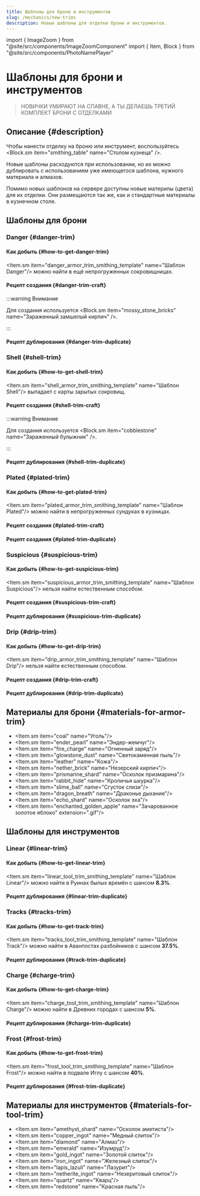```yaml
---
title: Шаблоны для брони и инструментов
slug: /mechanics/new-trims
description: Новые шаблоны для отделки брони и инструментов. 
---
```


import { ImageZoom } from "@site/src/components/ImageZoomComponent"
import { Item, Block } from "@site/src/components/PhotoNamePlayer"

# Шаблоны для брони и инструментов

<ImageZoom
  src="/img/mechanics/new-trims/more-trims-banner.png"
  alt="Баннер с новыми шаблонами для брони и инструментов"
/>

> НОВИЧКИ УМИРАЮТ НА СПАВНЕ, А ТЫ ДЕЛАЕШЬ ТРЕТИЙ КОМПЛЕКТ БРОНИ С ОТДЕЛКАМИ

## Описание {#description}

Чтобы нанести отделку на броню или инструмент, воспользуйтесь <Block.sm item="smithing_table" name="Столом кузнеца" />.

Новые шаблоны расходуются при использовании, но их можно дублировать с использованием уже имеющегося шаблона, нужного материала и алмазов.

Помимо новых шаблонов на сервере доступны новые материлы (цвета) для их отделки. Они размещаются так же, как и стандартные материалы в кузнечном столе.

## Шаблоны для брони

### Danger {#danger-trim}

<ImageZoom
  src="/img/mechanics/new-trims/danger-trim-preview.png"
  alt="Незеритовая броня с отделкой Danger"
/>

#### Как добыть {#how-to-get-danger-trim}

<Item.sm item="danger_armor_trim_smithing_template" name="Шаблон Danger"/> можно найти в ещё непрогруженных сокровищницах.

#### Рецепт создания {#danger-trim-craft}

:::warning Внимание

Для создания используется <Block.sm item="mossy_stone_bricks" name="Зараженный замшелый кирпич" />.

:::

<ImageZoom
  src="/img/mechanics/new-trims/danger-craft-block.png"
  alt="Рецепт создания Danger Trim"
  description="Рецепт создания шабона Danger"
/>

#### Рецепт дублирования {#danger-trim-duplicate}

<ImageZoom
  src="/img/mechanics/new-trims/danger-craft-trim.png"
  alt="Рецепт дублирования шаблона Danger"
  description="Рецепт дублирования шаблона Danger"
/>

### Shell {#shell-trim}

<ImageZoom
  src="/img/mechanics/new-trims/shell-trim-preview.png"
  alt="Незеритовая броня с отделкой Shell"
/>

#### Как добыть {#how-to-get-shell-trim}

<Item.sm item="shell_armor_trim_smithing_template" name="Шаблон Shell"/> выпадает с карты зарытых сокровищ.

#### Рецепт создания {#shell-trim-craft}

:::warning Внимание

Для создания используется <Block.sm item="cobblestone" name="Зараженный булыжник" />.

:::

<ImageZoom
  src="/img/mechanics/new-trims/shell-craft-block.png"
  alt="Рецепт создания шаблона Shell"
  description="Рецепт создания шаблона Shell"
/>

#### Рецепт дублирования {#shell-trim-duplicate}

<ImageZoom
  src="/img/mechanics/new-trims/shell-craft-trim.png"
  alt="Рецепт дублирования шаблона Shell"
  description="Рецепт дублирования шаблона Shell"
/>


### Plated {#plated-trim}

<ImageZoom
  src="/img/mechanics/new-trims/plated-trim-preview.png"
  alt="Незеритовая броня с отделкой Plated"
/>

#### Как добыть {#how-to-get-plated-trim}

<Item.sm item="plated_armor_trim_smithing_template" name="Шаблон Plated"/> можно найти в непрогруженных сундуках в кузницах.

#### Рецепт создания {#plated-trim-craft}

<ImageZoom
  src="/img/mechanics/new-trims/plated-craft-block.png"
  alt="Рецепт создания шаблона Plated"
  description="Рецепт создания шаблона Plated"
/>

#### Рецепт создания {#plated-trim-duplicate}

<ImageZoom
  src="/img/mechanics/new-trims/plated-craft-trim.png"
  alt="Рецепт дублирования шаблона Plated"
  description="Рецепт дублирования шаблона Plated"
/>

### Suspicious {#suspicious-trim}

<ImageZoom
  src="/img/mechanics/new-trims/suspicious-trim-preview.png"
  alt="Незеритовая броня с отделкой Suspicious"
/>

#### Как добыть {#how-to-get-suspicious-trim}

<Item.sm item="suspicious_armor_trim_smithing_template" name="Шаблон Suspicious"/> нельзя найти естественным способом.

#### Рецепт создания {#suspicious-trim-craft}

<ImageZoom
  src="/img/mechanics/new-trims/suspicious-craft-block.png"
  alt="Рецепт создания шаблона Suspicious"
  description="Рецепт создания шаблона Suspicious"
/>

#### Рецепт дублирования {#suspicious-trim-duplicate}

<ImageZoom
  src="/img/mechanics/new-trims/suspicious-craft-trim.png"
  alt="Рецепт дублирования шаблона Suspicious"
  description="Рецепт дублирования шаблона Suspicious"
/>

### Drip {#drip-trim}

<ImageZoom
  src="/img/mechanics/new-trims/drip-trim-preview.png"
  alt="Незеритовая броня с отделкой Drip"
/>

#### Как добыть {#how-to-get-drip-trim}

<Item.sm item="drip_armor_trim_smithing_template" name="Шаблон Drip"/> нельзя найти естественным способом.

#### Рецепт создания {#drip-trim-craft}

<ImageZoom
  src="/img/mechanics/new-trims/drip-craft-block.png"
  alt="Рецепт создания шаблона Drip"
  description="Рецепт создания шаблона Drip"
/>

#### Рецепт дублирования {#drip-trim-duplicate}

<ImageZoom
  src="/img/mechanics/new-trims/drip-craft-trim.png"
  alt="Рецепт дублирования шаблона Drip"
  description="Рецепт дублирования шаблона Drip"
/>

## Материалы для брони {#materials-for-armor-trim}

- <Item.sm item="coal" name="Уголь"/>
- <Item.sm item="ender_pearl" name="Эндер-жемчуг"/>
- <Item.sm item="fire_charge" name="Огненный заряд"/>
- <Item.sm item="glowstone_dust" name="Светокаменная пыль"/>
- <Item.sm item="leather" name="Кожа"/>
- <Item.sm item="nether_brick" name="Незерский кирпич"/>
- <Item.sm item="prismarine_shard" name="Осколок призмарина"/>
- <Item.sm item="rabbit_hide" name="Кроличья шкурка"/>
- <Item.sm item="slime_ball" name="Сгусток слизи"/>
- <Item.sm item="dragon_breath" name="Драконье дыхание"/>
- <Item.sm item="echo_shard" name="Осколок эха"/>
- <Item.sm item="enchanted_golden_apple" name="Зачарованное золотое яблоко" extension=".gif"/>

## Шаблоны для инструментов

### Linear {#linear-trim}

#### Как добыть {#how-to-get-linear-trim}

<Item.sm item="linear_tool_trim_smithing_template" name="Шаблон Linear"/> можно найти в Руинах былых времён с шансом **8.3%**.

#### Рецепт дублирования {#linear-trim-duplicate}

<ImageZoom
  src="/img/mechanics/new-trims/linear-tool-trim-duplicate.png"
  alt="Рецепт дублирования шаблона Linear"
  description="Рецепт дублирования шаблона Linear"
/>

### Tracks {#tracks-trim}

#### Как добыть {#how-to-get-track-trim}

<Item.sm item="tracks_tool_trim_smithing_template" name="Шаблон Track"/> можно найти в Аванпостах разбойников с шансом **37.5%**.

#### Рецепт дублирования {#track-trim-duplicate}

<ImageZoom
  src="/img/mechanics/new-trims/track-tool-trim-duplicate.png"
  alt="Рецепт дублирования шаблона Track"
  description="Рецепт дублирования шаблона Track"
/>

### Charge {#charge-trim}

#### Как добыть {#how-to-get-charge-trim} 

<Item.sm item="charge_tool_trim_smithing_template" name="Шаблон Сharge"/> можно найти в Древних городах с шансом **5%**.

#### Рецепт дублирования {#charge-trim-duplicate}

<ImageZoom
  src="/img/mechanics/new-trims/charge-tool-trim-duplicate.png"
  alt="Рецепт дублирования шаблона Charge"
  description="Рецепт дублирования шаблона Charge"
/>

### Frost {#frost-trim}

#### Как добыть {#how-to-get-frost-trim}

<Item.sm item="frost_tool_trim_smithing_template" name="Шаблон Frost"/> можно найти в подвале Иглу с шансом **40%**.

#### Рецепт дублирования {#frost-trim-duplicate}

<ImageZoom
  src="/img/mechanics/new-trims/frost-tool-trim-duplicate.png"
  alt="Рецепт дублирования шаблона Frost"
  description="Рецепт дублирования шаблона Frost"
/>

## Материалы для инструментов {#materials-for-tool-trim}

- <Item.sm item="amethyst_shard" name="Осколок аметиста"/>
- <Item.sm item="copper_ingot" name="Медный слиток"/>
- <Item.sm item="diamond" name="Алмаз"/>
- <Item.sm item="emerald" name="Изумруд"/>
- <Item.sm item="gold_ingot" name="Золотой слиток"/>
- <Item.sm item="iron_ingot" name="Железный слиток"/>
- <Item.sm item="lapis_lazuli" name="Лазурит"/>
- <Item.sm item="netherite_ingot" name="Незеритовый слиток"/>
- <Item.sm item="quartz" name="Кварц"/>
- <Item.sm item="redstone" name="Красная пыль"/>
